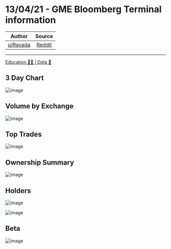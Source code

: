 13/04/21 - GME Bloomberg Terminal information
=============================================

| Author       | Source       | 
| :-------------: |:-------------:|
|  [u/Ravada](https://www.reddit.com/user/Ravada/) | [Reddit](https://www.reddit.com/r/Superstonk/comments/mqciks/130421_gme_bloomberg_terminal_information/) | 

---

[Education 👨‍🏫 | Data 🔢](https://www.reddit.com/r/Superstonk/search?q=flair_name%3A%22Education%20%F0%9F%91%A8%E2%80%8D%F0%9F%8F%AB%20%7C%20Data%20%F0%9F%94%A2%22&restrict_sr=1)

## 3 Day Chart
![image](https://user-images.githubusercontent.com/82035192/119135712-c73d7680-ba0c-11eb-9407-b49692c71e05.png)

## Volume by Exchange
![image](https://user-images.githubusercontent.com/82035192/119135782-de7c6400-ba0c-11eb-897f-3b53a0403cb8.png)

## Top Trades
![image](https://user-images.githubusercontent.com/82035192/119135813-eb00bc80-ba0c-11eb-9fee-bee819307466.png)

## Ownership Summary
![image](https://user-images.githubusercontent.com/82035192/119135847-f3f18e00-ba0c-11eb-8143-116fab575a13.png)

## Holders
![image](https://user-images.githubusercontent.com/82035192/119135880-fe138c80-ba0c-11eb-802a-de1251f75566.png)

![image](https://user-images.githubusercontent.com/82035192/119135905-010e7d00-ba0d-11eb-826c-b4ba974d90fb.png)

## Beta 
![image](https://user-images.githubusercontent.com/82035192/119135948-0d92d580-ba0d-11eb-9491-af035962c483.png)

  
